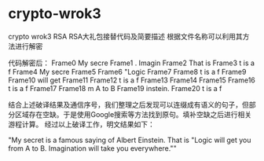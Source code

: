 # crypto-wrok3
crypto wrok3 RSA
RSA大礼包接替代码及简要描述
根据文件名称可以利用其方法进行解密

代码解密后：
Frame0 My secre
Frame1 . Imagin
Frame2  That is 
Frame3 t is a f
Frame4 My secre
Frame5 
Frame6  "Logic 
Frame7 
Frame8 t is a f
Frame9
Frame10 will get
Frame11
Frame12 t is a f
Frame13
Frame14
Frame15
Frame16 t is a f
Frame17
Frame18 m A to B
Frame19 instein.
Frame20 t is a f

结合上述破译结果及通信序号，我们整理之后发现可以连缀成有语义的句子，但部分区域存在空缺。于是使用Google搜索等方法找到原句。填补空缺之后进行相关游程计算。
经过以上破译工作，明文结果如下：

"My secret is a famous saying of Albert Einstein. That is \"Logic will get you from A to B. Imagination will take you everywhere.\""

